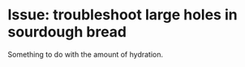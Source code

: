 # Issue: troubleshoot large holes in sourdough bread

Something to do with the amount of hydration.
